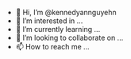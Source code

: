 - 👋 Hi, I’m @kennedyannguyehn
- 👀 I’m interested in ...
- 🌱 I’m currently learning ...
- 💞️ I’m looking to collaborate on ...
- 📫 How to reach me ...

<!---
kennedyannguyehn/kennedyannguyehn is a ✨ special ✨ repository because its `README.md` (this file) appears on your GitHub profile.
You can click the Preview link to take a look at your changes.
--->
